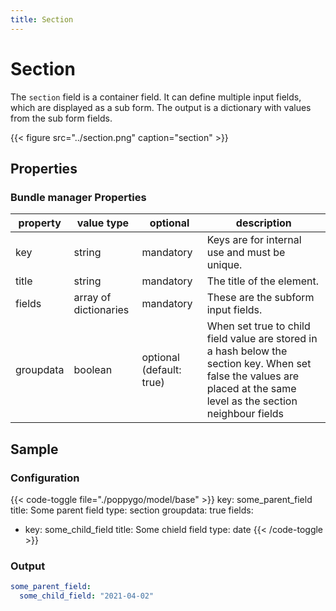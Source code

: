 ```yaml
---
title: Section
---
```


# Section

The `section` field is a container field. It can define multiple input fields,
which are displayed as a sub form. The output is a dictionary with values from
the sub form fields.

{{< figure src="../section.png" caption="section" >}}

## Properties

### Bundle manager Properties

| property  | value type            | optional                | description                                                                                                                                                           |
|-----------|-----------------------|-------------------------|-----------------------------------------------------------------------------------------------------------------------------------------------------------------------|
| key       | string                | mandatory               | Keys are for internal use and must be unique.                                                                                                                         |
| title     | string                | mandatory               | The title of the element.                                                                                                                                             |
| fields    | array of dictionaries | mandatory               | These are the subform input fields.                                                                                                                                   |
| groupdata | boolean               | optional (default: true) | When set true to child field value are stored in a hash below the section key. When set false the values are placed at the same level as the section neighbour fields |

## Sample

### Configuration

{{< code-toggle file="./poppygo/model/base" >}}
key: some_parent_field
title: Some parent field
type: section
groupdata: true
fields:
  - key: some_child_field
    title: Some chield field
    type: date
{{< /code-toggle >}}

### Output

```yaml
some_parent_field:
  some_child_field: "2021-04-02"
```
